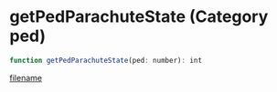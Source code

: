 # getPedParachuteState (Category ped)

```js
function getPedParachuteState(ped: number): int
```

[filename](getPedParachuteState_m.md ':include')